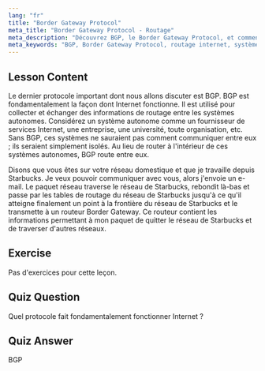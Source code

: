 ```yaml
---
lang: "fr"
title: "Border Gateway Protocol"
meta_title: "Border Gateway Protocol - Routage"
meta_description: "Découvrez BGP, le Border Gateway Protocol, et comment il permet le routage Internet entre les systèmes autonomes. Comprenez les bases de BGP pour les débutants."
meta_keywords: "BGP, Border Gateway Protocol, routage internet, systèmes autonomes, réseau Linux, tutoriel BGP, protocoles réseau, guide du débutant"
---
```


## Lesson Content

Le dernier protocole important dont nous allons discuter est BGP. BGP est fondamentalement la façon dont Internet fonctionne. Il est utilisé pour collecter et échanger des informations de routage entre les systèmes autonomes. Considérez un système autonome comme un fournisseur de services Internet, une entreprise, une université, toute organisation, etc. Sans BGP, ces systèmes ne sauraient pas comment communiquer entre eux ; ils seraient simplement isolés. Au lieu de router à l'intérieur de ces systèmes autonomes, BGP route entre eux.

Disons que vous êtes sur votre réseau domestique et que je travaille depuis Starbucks. Je veux pouvoir communiquer avec vous, alors j'envoie un e-mail. Le paquet réseau traverse le réseau de Starbucks, rebondit là-bas et passe par les tables de routage du réseau de Starbucks jusqu'à ce qu'il atteigne finalement un point à la frontière du réseau de Starbucks et le transmette à un routeur Border Gateway. Ce routeur contient les informations permettant à mon paquet de quitter le réseau de Starbucks et de traverser d'autres réseaux.

## Exercise

Pas d'exercices pour cette leçon.

## Quiz Question

Quel protocole fait fondamentalement fonctionner Internet ?

## Quiz Answer

BGP
